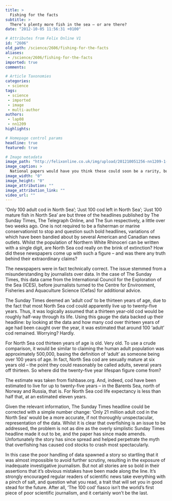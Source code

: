 ```yaml
---
title: >
  Fishing for the facts
subtitle: >
  There’s plenty more fish in the sea – or are there?
date: "2012-10-05 11:56:31 +0100"

# Attributes from Felix Online V1
id: "2606"
old_path: /science/2606/fishing-for-the-facts
aliases:
 - /science/2606/fishing-for-the-facts
imported: true
comments:

# Article Taxonomies
categories:
 - science
tags:
 - science
 - imported
 - image
 - multi-author
authors:
 - lap08
 - nn1209
highlights:

# Homepage control params
headline: true
featured: true

# Image metadata
image_path: "http://felixonline.co.uk/img/upload/201210051256-nn1209-1-020.jpg"
image_caption: >
  National papers would have you think these could soon be a rarity, but not is all as it seems...
image_width: "0"
image_height: "0"
image_attribution: ""
image_attribution_link: ""
video_url: ""
---
```


'Only 100 adult cod in North Sea’; ‘Just 100 cod left in North Sea’; ‘Just 100 mature fish in North Sea’ are but three of the headlines published by The Sunday Times, The Telegraph Online, and The Sun respectively, a little over two weeks ago. One is not required to be a fisherman or marine conservationist to stop and question such bold headlines, variations of which have been bandied about by several American and Canadian news outlets. Whilst the population of Northern White Rhinoceri can be written with a single digit, are North Sea cod really on the brink of extinction? How did these newspapers come up with such a figure – and was there any truth behind their extraordinary claims?

The newspapers were in fact technically correct. The issue stemmed from a misunderstanding by journalists over data. In the case of The Sunday Times, this data came from the International Council for the Exploration of the Sea (ICES), before journalists turned to the Centre for Environment, Fisheries and Aquaculture Science (Cefas) for additional advice.

The Sunday Times deemed an ‘adult cod’ to be thirteen years of age, due to the fact that most North Sea cod could apparently live up to twenty-five years. Thus, it was logically assumed that a thirteen year-old cod would be roughly half-way through its life. Using this gauge the data backed up their headline: by looking at the data and how many cod over thirteen years of age had been caught over the year, it was estimated that around 100 ‘adult’ cod remained. Worrying? Hardly.

For North Sea cod thirteen years of age is old. Very old. To use a crude comparison, it would be similar to claiming the human adult population was approximately 500,000, basing the definition of ‘adult’ as someone being over 100 years of age. In fact, North Sea cod are sexually mature at six years old – the point they could reasonably be called adults, several years off thirteen. So where did the twenty-five year lifespan figure come from?

The estimate was taken from fishbase.org. And, indeed, cod have been estimated to live for up to twenty-five years – in the Barents Sea, north of Norway and Russia, that is. For North Sea cod life expectancy is less than half that, at an estimated eleven years.

Given the relevant information, The Sunday Times headline could be corrected with a simple number change: ‘Only 21 million adult cod in the North Sea’ would be a more accurate, if not thoroughly unspectacular, representation of the data. Whilst it is clear that overfishing is an issue to be addressed, the problem is not as dire as the overly simplistic Sunday Times headline made it out to be, and the paper has since made amends. Unfortunately the story has since spread and helped perpetrate the myth that overfishing has caused cod stocks to crash most spectacularly.

In this case the poor handling of data spawned a story so startling that it was almost impossible to avoid further scrutiny, resulting in the exposure of inadequate investigative journalism. But not all stories are so bold in their assertions that it’s obvious mistakes have been made along the line. It’s strongly encouraged regular readers of scientific news take everything with a pinch of salt, and question what you read, a trait that will set you in good stead for the future. After all, ‘The 100 cod’ fiasco isn’t the world’s first piece of poor scientific journalism, and it certainly won’t be the last.

